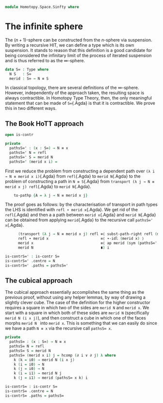 <!--
```agda
open import 1Lab.Prelude
```
-->

```agda
module Homotopy.Space.Sinfty where
```

# The infinite sphere

The $(n+1)$-sphere can be constructed from the $n$-sphere via suspension.
By writing a recursive HIT, we can define a type which is its own
suspension. It stands to reason that this definition is a good
candidate for being considered the infinitary limit of the process of
iterated suspension and is thus referred to as the $\infty$-sphere.

```agda
data S∞ : Type where
  N S   : S∞
  merid : S∞ → N ≡ S
```

In classical topology, there are several definitions of the $\infty$-sphere.
However, independently of the approach taken, the resulting space is always
contractible. In Homotopy Type Theory, then, the only meaningful statement that
can be made of `S∞`{.Agda} is that it is contractible. We prove this in two
different ways.

## The Book HoTT approach

```agda
open is-contr

private
  pathsS∞' : (x : S∞) → N ≡ x
  pathsS∞' N = refl
  pathsS∞' S = merid N
  pathsS∞' (merid x i) =
```

First we reduce the problem from constructing a dependent path over
`(λ i → N ≡ merid x i)`{.Agda} from `refl`{.Agda} to `merid N`{.Agda}
to the problem of constructing a path in `N ≡ S`{.Agda} from
`transport (λ j → N ≡ merid x j) refl`{.Agda} to `merid N`{.Agda}.

```agda
    to-pathp {A = λ j → N ≡ merid x j}
```

The proof goes as follows: by the characterisation of transport in path
types the LHS is identified with `refl ∙ merid x`{.Agda}. We get rid of
the `refl`{.Agda} and then a a path between `merid x`{.Agda} and `merid
N`{.Agda} can be obtained from applying `merid`{.Agda} to the recursive
call `pathsS∞' x`{.Agda}.

```agda
      (transport (λ j → N ≡ merid x j) refl ≡⟨ subst-path-right refl (merid x) ⟩
      refl ∙ merid x                        ≡⟨ ∙-idl (merid x) ⟩
      merid x                               ≡⟨ ap merid (sym (pathsS∞' x)) ⟩
      merid N                               ∎) i

is-contrS∞' : is-contr S∞
is-contrS∞' .centre = N
is-contrS∞' .paths = pathsS∞'
```

## The cubical approach

The cubical approach essentially accomplishes the same thing as the previous
proof, without using any helper lemmas, by way of drawing a slightly clever
cube. The case of the definition for the higher constructor requires a
square in which two of the sides are `merid N` and `merid x`. We start with
a square in which both of these sides are `merid N` (specifically
`merid N (i ∧ j)`), and then construct a cube in which one of the faces morphs
`merid N ` into `merid x`. This is something that we can easily do since we
have a path `N ≡ x` via the recursive call `pathsS∞ x`.

```agda
private
  pathsS∞ : (x : S∞) → N ≡ x
  pathsS∞ N = refl
  pathsS∞ S = merid N
  pathsS∞ (merid x i) j = hcomp (∂ i ∨ ∂ j) λ where
    k (k = i0) → merid N (i ∧ j)
    k (i = i0) → N
    k (j = i0) → N
    k (i = i1) → merid N j
    k (j = i1) → merid (pathsS∞ x k) i

is-contrS∞ : is-contr S∞
is-contrS∞ .centre = N
is-contrS∞ .paths = pathsS∞
```

